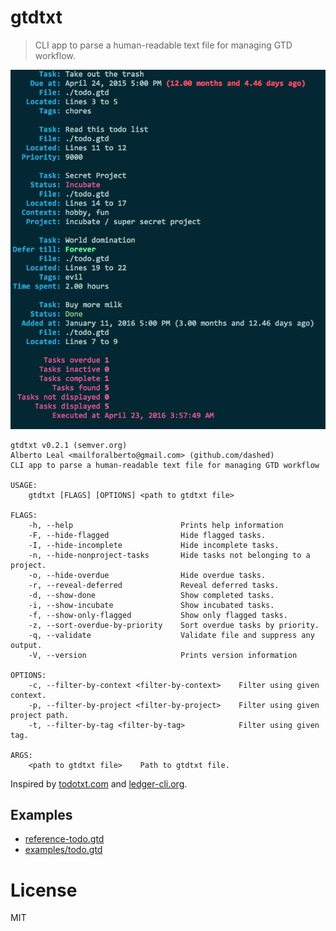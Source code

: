 gtdtxt
======

> CLI app to parse a human-readable text file for managing GTD workflow.

![](screenshot.png)

```
gtdtxt v0.2.1 (semver.org)
Alberto Leal <mailforalberto@gmail.com> (github.com/dashed)
CLI app to parse a human-readable text file for managing GTD workflow

USAGE:
    gtdtxt [FLAGS] [OPTIONS] <path to gtdtxt file>

FLAGS:
    -h, --help                        Prints help information
    -F, --hide-flagged                Hide flagged tasks.
    -I, --hide-incomplete             Hide incomplete tasks.
    -n, --hide-nonproject-tasks       Hide tasks not belonging to a project.
    -o, --hide-overdue                Hide overdue tasks.
    -r, --reveal-deferred             Reveal deferred tasks.
    -d, --show-done                   Show completed tasks.
    -i, --show-incubate               Show incubated tasks.
    -f, --show-only-flagged           Show only flagged tasks.
    -z, --sort-overdue-by-priority    Sort overdue tasks by priority.
    -q, --validate                    Validate file and suppress any output.
    -V, --version                     Prints version information

OPTIONS:
    -c, --filter-by-context <filter-by-context>    Filter using given context.
    -p, --filter-by-project <filter-by-project>    Filter using given project path.
    -t, --filter-by-tag <filter-by-tag>            Filter using given tag.

ARGS:
    <path to gtdtxt file>    Path to gtdtxt file.

```


Inspired by [todotxt.com](http://todotxt.com/) and [ledger-cli.org](http://ledger-cli.org/).

## Examples

- [reference-todo.gtd](./reference-todo.gtd)
- [examples/todo.gtd](./examples/todo.gtd)


License
=======

MIT
